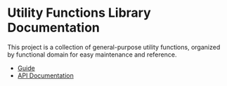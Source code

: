 # Utility Functions Library Documentation

This project is a collection of general-purpose utility functions, organized by functional domain for easy maintenance and reference.

- [Guide](./guide/index.md)
- [API Documentation](./api/string.md)

